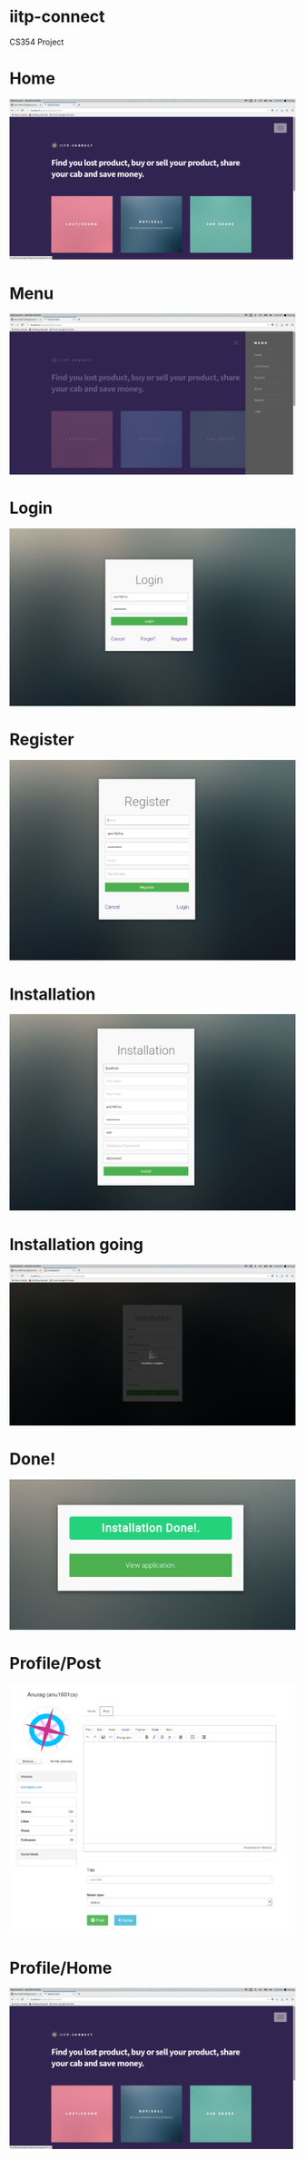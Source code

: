 # iitp-connect
CS354 Project

# Home
<p align="center">
  <img src="docs/1.png" alt="hi" class="inline"/>
</p>

# Menu
<p align="center">
  <img src="docs/2.png" alt="hi" class="inline"/>
</p>

# Login
<p align="center">
  <img src="docs/3.png" alt="hi" class="inline"/>
</p>

# Register
<p align="center">
  <img src="docs/4.png" alt="hi" class="inline"/>
</p>

# Installation
<p align="center">
  <img src="docs/5.png" alt="hi" class="inline"/>
</p>

# Installation going
<p align="center">
  <img src="docs/6.png" alt="hi" class="inline"/>
</p>

# Done!
<p align="center">
  <img src="docs/7.png" alt="hi" class="inline"/>
</p>

# Profile/Post
<p align="center">
  <img src="docs/8.png" alt="hi" class="inline"/>
</p>

# Profile/Home
<p align="center">
  <img src="docs/1.png" alt="hi" class="inline"/>
</p>
